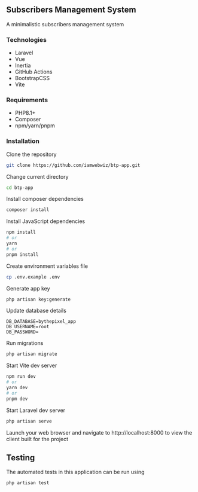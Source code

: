## Subscribers Management System

A minimalistic subscribers management system

### Technologies

-   Laravel
-   Vue
-   Inertia
-   GitHub Actions
-   BootstrapCSS
-   Vite

### Requirements

-   PHP8.1+
-   Composer
-   npm/yarn/pnpm

### Installation

Clone the repository

```sh
git clone https://github.com/iamwebwiz/btp-app.git
```

Change current directory

```sh
cd btp-app
```

Install composer dependencies

```sh
composer install
```

Install JavaScript dependencies

```sh
npm install
# or
yarn
# or
pnpm install
```

Create environment variables file

```sh
cp .env.example .env
```

Generate app key

```sh
php artisan key:generate
```

Update database details

```text
DB_DATABASE=bythepixel_app
DB_USERNAME=root
DB_PASSWORD=
```

Run migrations

```sh
php artisan migrate
```

Start Vite dev server

```sh
npm run dev
# or
yarn dev
# or
pnpm dev
```

Start Laravel dev server

```sh
php artisan serve
```

Launch your web browser and navigate to http://localhost:8000 to view the client built for the project

## Testing

The automated tests in this application can be run using

```sh
php artisan test
```
